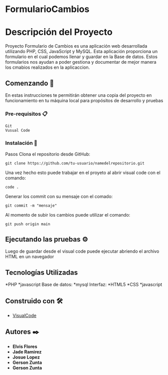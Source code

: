 # FormularioCambios
# Descripción del Proyecto

Proyecto Formulario de Cambios  es una aplicación web desarrollada utilizando PHP, CSS, JavaScript y MySQL. Esta aplicación proporciona un formulario en el cual podemos llenar y guardar en la Base de datos. Estos formularios nos ayudan a poder gestiona y documentar de mejor manera los cmabios realizados en la aplicaccion. 

## Comenzando 🚀

En estas instrucciones te permitirán obtener una copia del proyecto en funcionamiento en tu máquina local para propósitos de desarrollo y pruebas

### Pre-requisitos 📋
```
Git
Vusual Code
```

### Instalación 🔧

Pasos
Clona el repositorio desde GitHub:

```
git clone https://github.com/tu-usuario/namedelrepositorio.git
```

Una vez hecho esto puede trabajar en el proyeto al abrir visual code con el comando:
```
code .
```
Generar los commit  con su mensaje con el comado:
```
git commit -m "mensaje"
```
Al momento de subir los cambios puede utilizar el comando:

```
git push origin main

```

## Ejecutando las pruebas ⚙️

Luego de guardar desde el visual code puede ejecutar abriendo el archivo HTML en un navegador 


## Tecnologías Utilizadas
*PHP
*javascript
Base de datos:
*mysql
Interfaz:
*HTML5
*CSS
*javascript


## Construido con 🛠️

* [VisualCode](https://code.visualstudio.com/)

## Autores ✒️

* **Elvis Flores** 
* **Jade Ramirez** 
* **Josue Lopez**
* **Gerson Zunta**
* **Gerson Zunta**
